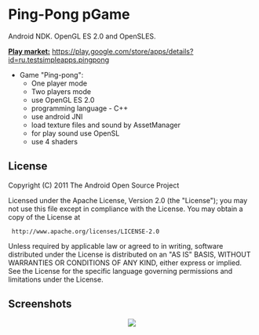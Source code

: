 # Ping-Pong pGame
Android NDK. OpenGL ES 2.0 and OpenSLES.

<u><b>Play market:</u></b> https://play.google.com/store/apps/details?id=ru.testsimpleapps.pingpong

- Game "Ping-pong":
  * One player mode
  * Two players mode
  * use OpenGL ES 2.0
  * programming language - C++
  * use android JNI
  * load texture files and sound by AssetManager
  * for play sound use OpenSL
  * use 4 shaders

## License
  
  Copyright (C) 2011 The Android Open Source Project

  Licensed under the Apache License, Version 2.0 (the "License");
  you may not use this file except in compliance with the License.
  You may obtain a copy of the License at

     http://www.apache.org/licenses/LICENSE-2.0

  Unless required by applicable law or agreed to in writing, software
  distributed under the License is distributed on an "AS IS" BASIS,
  WITHOUT WARRANTIES OR CONDITIONS OF ANY KIND, either express or implied.
  See the License for the specific language governing permissions and
  limitations under the License.
  
  ## Screenshots
<p align="center">
<img src="https://user-images.githubusercontent.com/13707343/107119081-4d86e000-6896-11eb-8c5b-f8d8ea01334e.gif"/>
</p>
